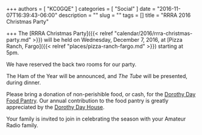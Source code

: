 +++
authors = [ "KC0GQE" ]
categories = [ "Social" ]
date = "2016-11-07T16:39:43-06:00"
description = ""
slug = ""
tags = []
title = "RRRA 2016 Christmas Party"

+++
The
[RRRA Christmas Party]({{< relref "calendar/2016/rrra-christmas-party.md" >}})
will be held on Wednesday, December 7, 2016, at
[Pizza Ranch, Fargo]({{< relref "places/pizza-ranch-fargo.md" >}}) starting at
5pm.

We have reserved the back two rooms for our party.

The Ham of the Year will be announced, and *The Tube* will be presented, during
dinner.

Please bring a donation of non-perishible food, or cash, for the
[Dorothy Day Food Pantry](http://www.fmddh.org/food-pantry/). Our annual
contribution to the food pantry is greatly appreciated by the
[Dorothy Day House](http://www.fmddh.org/).

Your family is invited to join in celebrating the season with your Amateur
Radio family.
<!--more-->
